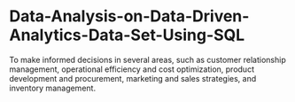 # Data-Analysis-on-Data-Driven-Analytics-Data-Set-Using-SQL
To make informed decisions in several areas, such as customer relationship management, operational efficiency and cost optimization, product development and procurement, marketing and sales strategies, and inventory management. 
